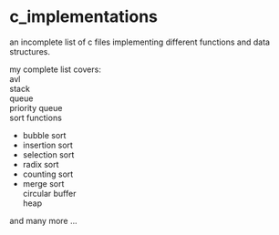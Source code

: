 # c_implementations

an incomplete list of c files implementing different functions and data structures. <br>

my complete list covers:<br>
avl <br>
stack<br>
queue<br>
priority queue<br>
sort functions<br>
  * bubble sort<br>
  * insertion sort<br>
  * selection sort<br>
  * radix sort<br>
  * counting sort<br>
  * merge sort<br>
circular buffer<br>
heap<br>

and many more ...<br>
